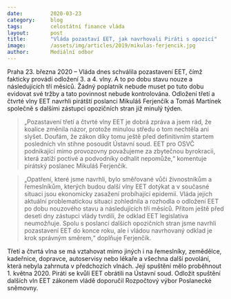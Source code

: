 ```yaml
---
date:         2020-03-23
category:     blog
tags:         celostátní finance vláda
layout:       post
title:        "Vláda pozastaví EET, jak navrhovali Piráti s opozicí"
image:        /assets/img/articles/2019/mikulas-ferjencik.jpg
author:       Mediální odbor
--- 
```



Praha 23. března 2020 – Vláda dnes schválila pozastavení EET, čímž fakticky provádí odložení 3. a 4. vlny. A to po dobu stavu nouze a následujících tří měsíců. Žádný poplatník nebude muset po tuto dobu evidovat své tržby a tato povinnost nebude kontrolována. Odložení třetí a čtvrté vlny EET navrhli pirátští poslanci Mikuláš Ferjenčík a Tomáš Martínek společně s dalšími zástupci opozičních stran již minulý týden. 

> „Pozastavení třetí a čtvrté vlny EET je dobrá zpráva a jsem rád, že koalice změnila názor, protože minulou středu o tom nechtěla ani slyšet. Doufám, že zákon díky tomu ještě před definitivním startem posledních vln stihne posoudit Ústavní soud. EET pro OSVČ podnikající mimo provozovny považujeme za zbytečnou byrokracii, která zatíží poctivé a podvodníky odhalit nepomůže,“ komentuje pirátský poslanec Mikuláš Ferjenčík. 

> „Opatření, které jsme navrhli, bylo směřované vůči živnostníkům a řemeslníkům, kterých budou další vlny EET dotýkat a v současné situaci jsou ekonomicky zasažení probíhající epidemií. Vláda jejich aktuální problematickou situaci zohlednila a rozhodla o odložení EET po dobu nouzového stavu a následujících tří měsíců. Přitom ještě před deseti dny zástupci vlády tvrdili, že odklad EET legislativa neumožňuje. Spolu s poslanci dalších opozičních stran jsme navrhli pozastavení EET do konce roku, ale i vládou navrhovaný odklad je krok správným směrem,“ doplňuje Ferjenčík.

Třetí a čtvrtá vlna se má vztahovat mimo jiných i na řemeslníky, zemědělce, kadeřnice, dopravce, autoservisy nebo lékaře a všechna další povolání, která nebyla zahrnuta v předchozích vlnách. Její spuštění mělo proběhnout 1. května 2020. Piráti se kvůli EET obrátili na Ústavní soud. Odložit spuštění dalších vln EET zákonem vládě doporučil Rozpočtový výbor Poslanecké sněmovny. 
